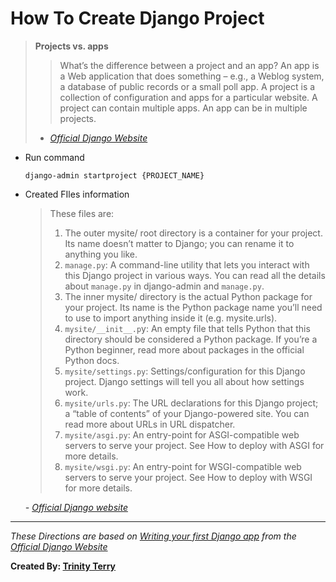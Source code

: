 # How To Create Django Project

> __Projects vs. apps__
> > What’s the difference between a project and an app? An app is a Web application that does something – e.g., a Weblog system, a database of public records or a small poll app. A project is a collection of configuration and apps for a particular website. A project can contain multiple apps. An app can be in multiple projects.
> - *[Official Django Website](https://docs.djangoproject.com/en/3.0/intro/tutorial01/#creating-the-polls-app)*

- Run command  

    ```shell
    django-admin startproject {PROJECT_NAME}
    ```
- Created FIles information

    > These files are:
    > 1. The outer mysite/ root directory is a container for your project. Its name doesn’t matter to Django; you can rename it to anything you like.
    > 1. `manage.py`: A command-line utility that lets you interact with this Django project in various ways. You can read all the details about `manage.py` in django-admin and `manage.py`.
    > 1. The inner mysite/ directory is the actual Python package for your project. Its name is the Python package name you’ll need to use to import anything inside it (e.g. mysite.urls).
    > 1. `mysite/__init__.p`y: An empty file that tells Python that this directory should be considered a Python package. If you’re a Python beginner, read more about packages in the official Python docs.
    >  1. `mysite/settings.py`: Settings/configuration for this Django project. Django settings will tell you all about how settings work.
    >  1. `mysite/urls.py`: The URL declarations for this Django project; a “table of contents” of your Django-powered site. You can read more about URLs in URL dispatcher.
    >  1. `mysite/asgi.py`: An entry-point for ASGI-compatible web servers to serve your project. See How to deploy with ASGI for more details.
    > 1. `mysite/wsgi.py`: An entry-point for WSGI-compatible web servers to serve your project. See How to deploy with WSGI for more details.

    *- [Official Django website](https://docs.djangoproject.com/en/3.0/intro/tutorial01/#creating-a-project)*

***
*These Directions are based on [Writing your first Django app](https://docs.djangoproject.com/en/3.0/intro/tutorial01/) from the [Official Django Website](https://www.djangoproject.com/)*

__Created By: [Trinity Terry](https://github.com/TrinityTerry)__